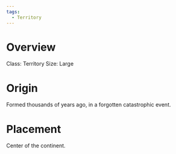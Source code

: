 ```yaml
---
tags:
  - Territory
---
```

# Overview
Class: Territory
Size: Large
# Origin
Formed thousands of years ago, in a forgotten catastrophic event.

# Placement
Center of the continent.
